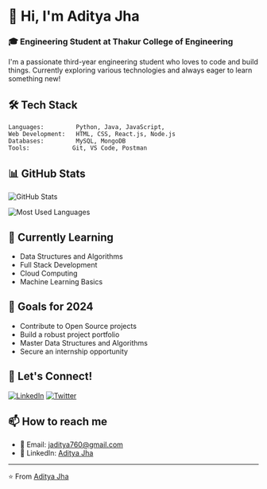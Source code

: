 # 👋 Hi, I'm Aditya Jha

### 🎓 Engineering Student at Thakur College of Engineering

I'm a passionate third-year engineering student who loves to code and build things. Currently exploring various technologies and always eager to learn something new!

## 🛠️ Tech Stack

```text
Languages:         Python, Java, JavaScript,
Web Development:   HTML, CSS, React.js, Node.js
Databases:         MySQL, MongoDB
Tools:            Git, VS Code, Postman
```

## 📊 GitHub Stats

![GitHub Stats](https://github-readme-stats.vercel.app/api?username=AdityaJha3&show_icons=true&theme=radical)

![Most Used Languages](https://github-readme-stats.vercel.app/api/top-langs/?username=AdityaJha3&layout=compact&theme=radical)

## 🌱 Currently Learning
- Data Structures and Algorithms
- Full Stack Development
- Cloud Computing
- Machine Learning Basics

## 🎯 Goals for 2024
- Contribute to Open Source projects
- Build a robust project portfolio
- Master Data Structures and Algorithms
- Secure an internship opportunity


## 🤝 Let's Connect!
[![LinkedIn](https://img.shields.io/badge/LinkedIn-0077B5?style=for-the-badge&logo=linkedin&logoColor=white)](https://www.linkedin.com/in/aditya-jha-4168512a1/)
[![Twitter](https://img.shields.io/badge/Twitter-1DA1F2?style=for-the-badge&logo=twitter&logoColor=white)](https://x.com/_Id_Aditya)

## 📫 How to reach me
- 📧 Email: jaditya760@gmail.com
- 💼 LinkedIn: [Aditya Jha](https://www.linkedin.com/in/aditya-jha-4168512a1/)

---
⭐️ From [Aditya Jha](https://github.com/AdityaJha3)
